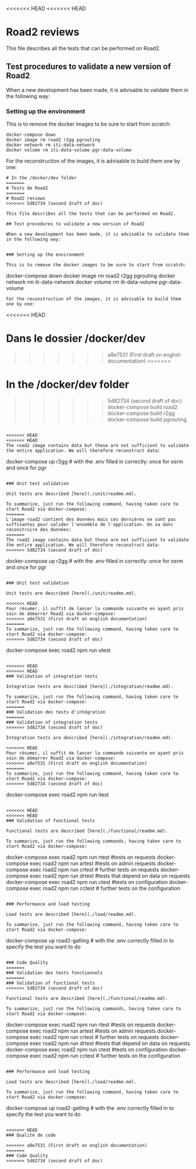 <<<<<<< HEAD
<<<<<<< HEAD
# Road2 reviews

This file describes all the tests that can be performed on Road2.

## Test procedures to validate a new version of Road2

When a new development has been made, it is advisable to validate them in the following way:


### Setting up the environment

This is to remove the docker images to be sure to start from scratch:
```
docker-compose down
docker image rm road2 r2gg pgrouting
docker network rm iti-data-network
docker volume rm iti-data-volume pgr-data-volume
```
For the reconstruction of the images, it is advisable to build them one by one:
```
# In the /docker/dev folder
=======
# Tests de Road2
=======
# Road2 reviews
>>>>>>> 5d82734 (second draft of doc)

This file describes all the tests that can be performed on Road2.

## Test procedures to validate a new version of Road2

When a new development has been made, it is advisable to validate them in the following way:


### Setting up the environment

This is to remove the docker images to be sure to start from scratch:
```
docker-compose down
docker image rm road2 r2gg pgrouting
docker network rm iti-data-network
docker volume rm iti-data-volume pgr-data-volume
```
For the reconstruction of the images, it is advisable to build them one by one:
```
<<<<<<< HEAD
# Dans le dossier /docker/dev
>>>>>>> a8e7531 (First draft on english documentation)
=======
# In the /docker/dev folder
>>>>>>> 5d82734 (second draft of doc)
docker-compose build road2
docker-compose build r2gg
docker-compose build pgrouting
```

<<<<<<< HEAD
<<<<<<< HEAD
The road2 image contains data but these are not sufficient to validate the entire application. We will therefore reconstruct data:
```
docker-compose up r2gg # with the .env filled in correctly: once for osrm and once for pgr
```

### Unit test validation

Unit tests are described [here](./unit/readme.md).

To summarize, just run the following command, having taken care to start Road2 via docker-compose:
=======
L'image road2 contient des données mais ces dernières ne sont pas suffisantes pour valider l'ensemble de l'application. On va donc reconstruire des données: 
=======
The road2 image contains data but these are not sufficient to validate the entire application. We will therefore reconstruct data:
>>>>>>> 5d82734 (second draft of doc)
```
docker-compose up r2gg # with the .env filled in correctly: once for osrm and once for pgr
```

### Unit test validation

Unit tests are described [here](./unit/readme.md).

<<<<<<< HEAD
Pour résumer, il suffit de lancer la commande suivante en ayant pris soin de démarrer Road2 via docker-compose: 
>>>>>>> a8e7531 (First draft on english documentation)
=======
To summarize, just run the following command, having taken care to start Road2 via docker-compose:
>>>>>>> 5d82734 (second draft of doc)
```
docker-compose exec road2 npm run utest
```

<<<<<<< HEAD
<<<<<<< HEAD
### Validation of integration tests

Integration tests are described [here](./integration/readme.md).

To summarize, just run the following command, having taken care to start Road2 via docker-compose:
=======
### Validation des tests d'intégration
=======
### Validation of integration tests
>>>>>>> 5d82734 (second draft of doc)

Integration tests are described [here](./integration/readme.md).

<<<<<<< HEAD
Pour résumer, il suffit de lancer la commande suivante en ayant pris soin de démarrer Road2 via docker-compose: 
>>>>>>> a8e7531 (First draft on english documentation)
=======
To summarize, just run the following command, having taken care to start Road2 via docker-compose:
>>>>>>> 5d82734 (second draft of doc)
```
docker-compose exec road2 npm run itest
```

<<<<<<< HEAD
<<<<<<< HEAD
### Validation of functional tests

Functional tests are described [here](./functional/readme.md).

To summarize, just run the following commands, having taken care to start Road2 via docker-compose:
```
docker-compose exec road2 npm run rtest #tests on requests
docker-compose exec road2 npm run artest #tests on admin requests
docker-compose exec road2 npm run crtest # further tests on requests
docker-compose exec road2 npm run drtest #tests that depend on data on requests
docker-compose exec road2 npm run ctest #tests on configuration
docker-compose exec road2 npm run cctest # further tests on the configuration

```

### Performance and load testing

Load tests are described [here](./load/readme.md).

To summarize, just run the following command, having taken care to start Road2 via docker-compose:
```
docker-compose up road2-gatling # with the .env correctly filled in to specify the test you want to do
```

### Code Quality
=======
### Validation des tests fonctionnels 
=======
### Validation of functional tests
>>>>>>> 5d82734 (second draft of doc)

Functional tests are described [here](./functional/readme.md).

To summarize, just run the following commands, having taken care to start Road2 via docker-compose:
```
docker-compose exec road2 npm run rtest #tests on requests
docker-compose exec road2 npm run artest #tests on admin requests
docker-compose exec road2 npm run crtest # further tests on requests
docker-compose exec road2 npm run drtest #tests that depend on data on requests
docker-compose exec road2 npm run ctest #tests on configuration
docker-compose exec road2 npm run cctest # further tests on the configuration

```

### Performance and load testing

Load tests are described [here](./load/readme.md).

To summarize, just run the following command, having taken care to start Road2 via docker-compose:
```
docker-compose up road2-gatling # with the .env correctly filled in to specify the test you want to do
```

<<<<<<< HEAD
### Qualité de code 

>>>>>>> a8e7531 (First draft on english documentation)
=======
### Code Quality
>>>>>>> 5d82734 (second draft of doc)

